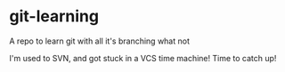 git-learning
============

A repo to learn git with all it's branching what not

I'm used to SVN, and got stuck in a VCS time machine!  Time to catch up!
